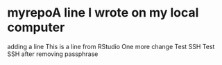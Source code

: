 # myrepoA line I wrote on my local computer
adding a line
This is a line from RStudio
One more change
Test SSH
Test SSH after removing passphrase